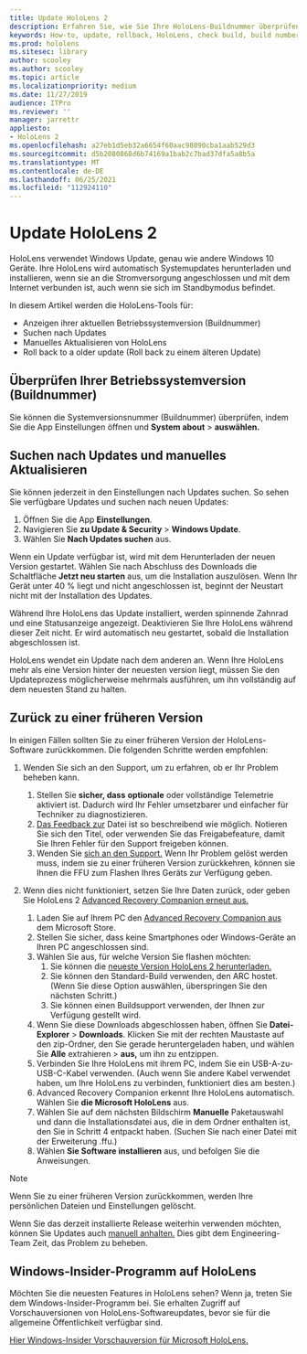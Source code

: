 ```yaml
---
title: Update HoloLens 2
description: Erfahren Sie, wie Sie Ihre HoloLens-Buildnummer überprüfen, mit Geräteupdates auf dem Laufenden bleiben, am Insider-Programm teilnehmen und ein Rollback für Updates erstellen.
keywords: How-to, update, rollback, HoloLens, check build, build number
ms.prod: hololens
ms.sitesec: library
author: scooley
ms.author: scooley
ms.topic: article
ms.localizationpriority: medium
ms.date: 11/27/2019
audience: ITPro
ms.reviewer: ''
manager: jarrettr
appliesto:
- HoloLens 2
ms.openlocfilehash: a27eb1d5eb32a6654f60aac98090cba1aab529d3
ms.sourcegitcommit: d5b2080868d6b74169a1bab2c7bad37dfa5a8b5a
ms.translationtype: MT
ms.contentlocale: de-DE
ms.lasthandoff: 06/25/2021
ms.locfileid: "112924110"
---
```

# <a name="update-hololens-2"></a>Update HoloLens 2

HoloLens verwendet Windows Update, genau wie andere Windows 10 Geräte. Ihre HoloLens wird automatisch Systemupdates herunterladen und installieren, wenn sie an die Stromversorgung angeschlossen und mit dem Internet verbunden ist, auch wenn sie sich im Standbymodus befindet.

In diesem Artikel werden die HoloLens-Tools für:

- Anzeigen ihrer aktuellen Betriebssystemversion (Buildnummer)
- Suchen nach Updates
- Manuelles Aktualisieren von HoloLens
- Roll back to a older update (Roll back zu einem älteren Update)

## <a name="check-your-operating-system-version-build-number"></a>Überprüfen Ihrer Betriebssystemversion (Buildnummer)

Sie können die Systemversionsnummer (Buildnummer) überprüfen, indem Sie die App Einstellungen öffnen und **System about**  >  **auswählen.**

## <a name="check-for-updates-and-manually-update"></a>Suchen nach Updates und manuelles Aktualisieren

Sie können jederzeit in den Einstellungen nach Updates suchen.  So sehen Sie verfügbare Updates und suchen nach neuen Updates:

1. Öffnen Sie die App **Einstellungen**.
1. Navigieren Sie **zu Update & Security**  >  **Windows Update**.
1. Wählen Sie **Nach Updates suchen** aus.

Wenn ein Update verfügbar ist, wird mit dem Herunterladen der neuen Version gestartet. Wählen Sie nach Abschluss des Downloads die Schaltfläche **Jetzt neu starten** aus, um die Installation auszulösen. Wenn Ihr Gerät unter 40 % liegt und nicht angeschlossen ist, beginnt der Neustart nicht mit der Installation des Updates.

Während Ihre HoloLens das Update installiert, werden spinnende Zahnrad und eine Statusanzeige angezeigt. Deaktivieren Sie Ihre HoloLens während dieser Zeit nicht. Er wird automatisch neu gestartet, sobald die Installation abgeschlossen ist.

HoloLens wendet ein Update nach dem anderen an.  Wenn Ihre HoloLens mehr als eine Version hinter der neuesten version liegt, müssen Sie den Updateprozess möglicherweise mehrmals ausführen, um ihn vollständig auf dem neuesten Stand zu halten.

## <a name="go-back-to-a-previous-version"></a>Zurück zu einer früheren Version

In einigen Fällen sollten Sie zu einer früheren Version der HoloLens-Software zurückkommen. Die folgenden Schritte werden empfohlen:

1. Wenden Sie sich an den Support, um zu erfahren, ob er Ihr Problem beheben kann.
    1. Stellen Sie **sicher, dass** **optionale** oder vollständige Telemetrie aktiviert ist. Dadurch wird Ihr Fehler umsetzbarer und einfacher für Techniker zu diagnostizieren.
    1. [Das Feedback zur](hololens-feedback.md) Datei ist so beschreibend wie möglich. Notieren Sie sich den Titel, oder verwenden Sie das Freigabefeature, damit Sie Ihren Fehler für den Support freigeben können.
    1. Wenden Sie [sich an den Support.](https://aka.ms/hlsupport) Wenn Ihr Problem gelöst werden muss, indem sie zu einer früheren Version zurückkehren, können sie Ihnen die FFU zum Flashen Ihres Geräts zur Verfügung geben.

1. Wenn dies nicht funktioniert, setzen Sie Ihre Daten zurück, oder geben Sie HoloLens 2 [Advanced Recovery Companion erneut aus.](hololens-recovery.md)
    1. Laden Sie auf Ihrem PC den [Advanced Recovery Companion aus](https://www.microsoft.com/p/advanced-recovery-companion/9p74z35sfrs8?activetab=pivot:overviewtab) dem Microsoft Store.
    1. Stellen Sie sicher, dass keine Smartphones oder Windows-Geräte an Ihren PC angeschlossen sind.
    1. Wählen Sie aus, für welche Version Sie flashen möchten:
        1. Sie können die [neueste Version HoloLens 2 herunterladen.](https://aka.ms/hololens2download)
        1. Sie können den Standard-Build verwenden, den ARC hostet. (Wenn Sie diese Option auswählen, überspringen Sie den nächsten Schritt.)
        1. Sie können einen Buildsupport verwenden, der Ihnen zur Verfügung gestellt wird.
    1. Wenn Sie diese Downloads abgeschlossen haben, öffnen Sie **Datei-Explorer**  >  **Downloads**. Klicken Sie mit der rechten Maustaste auf den zip-Ordner, den Sie gerade heruntergeladen haben, und wählen Sie **Alle** extrahieren  >  **aus,** um ihn zu entzippen.
    1. Verbinden Sie Ihre HoloLens mit ihrem PC, indem Sie ein USB-A-zu-USB-C-Kabel verwenden. (Auch wenn Sie andere Kabel verwendet haben, um Ihre HoloLens zu verbinden, funktioniert dies am besten.)
    1. Advanced Recovery Companion erkennt Ihre HoloLens automatisch. Wählen Sie **die Microsoft HoloLens** aus.
    1. Wählen Sie auf dem nächsten Bildschirm **Manuelle** Paketauswahl und dann die Installationsdatei aus, die in dem Ordner enthalten ist, den Sie in Schritt 4 entpackt haben. (Suchen Sie nach einer Datei mit der Erweiterung .ffu.)
    1. Wählen **Sie Software installieren** aus, und befolgen Sie die Anweisungen.

> [!NOTE]
> Wenn Sie zu einer früheren Version zurückkommen, werden Ihre persönlichen Dateien und Einstellungen gelöscht.

Wenn Sie das derzeit installierte Release weiterhin verwenden möchten, können Sie Updates auch [manuell anhalten.](hololens-updates.md#pause-updates-via-device) Dies gibt dem Engineering-Team Zeit, das Problem zu beheben.

## <a name="windows-insider-program-on-hololens"></a>Windows-Insider-Programm auf HoloLens

Möchten Sie die neuesten Features in HoloLens sehen?  Wenn ja, treten Sie dem Windows-Insider-Programm bei. Sie erhalten Zugriff auf Vorschauversionen von HoloLens-Softwareupdates, bevor sie für die allgemeine Öffentlichkeit verfügbar sind.

[Hier Windows-Insider Vorschauversion für Microsoft HoloLens.](hololens-insider.md)
